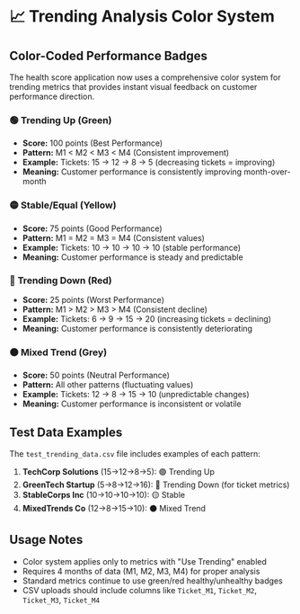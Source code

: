 # 📈 Trending Analysis Color System

## Color-Coded Performance Badges

The health score application now uses a comprehensive color system for trending metrics that provides instant visual feedback on customer performance direction.

### 🟢 **Trending Up** (Green)
- **Score:** 100 points (Best Performance)
- **Pattern:** M1 < M2 < M3 < M4 (Consistent improvement)
- **Example:** Tickets: 15 → 12 → 8 → 5 (decreasing tickets = improving)
- **Meaning:** Customer performance is consistently improving month-over-month

### 🟡 **Stable/Equal** (Yellow) 
- **Score:** 75 points (Good Performance)
- **Pattern:** M1 = M2 = M3 = M4 (Consistent values)
- **Example:** Tickets: 10 → 10 → 10 → 10 (stable performance)
- **Meaning:** Customer performance is steady and predictable

### 🔴 **Trending Down** (Red)
- **Score:** 25 points (Worst Performance)
- **Pattern:** M1 > M2 > M3 > M4 (Consistent decline)
- **Example:** Tickets: 6 → 9 → 15 → 20 (increasing tickets = declining)
- **Meaning:** Customer performance is consistently deteriorating

### ⚫ **Mixed Trend** (Grey)
- **Score:** 50 points (Neutral Performance)
- **Pattern:** All other patterns (fluctuating values)
- **Example:** Tickets: 12 → 8 → 15 → 10 (unpredictable changes)
- **Meaning:** Customer performance is inconsistent or volatile

## Test Data Examples

The `test_trending_data.csv` file includes examples of each pattern:

1. **TechCorp Solutions** (15→12→8→5): 🟢 Trending Up
2. **GreenTech Startup** (5→8→12→16): 🔴 Trending Down (for ticket metrics)
3. **StableCorps Inc** (10→10→10→10): 🟡 Stable
4. **MixedTrends Co** (12→8→15→10): ⚫ Mixed Trend

## Usage Notes

- Color system applies only to metrics with "Use Trending" enabled
- Requires 4 months of data (M1, M2, M3, M4) for proper analysis
- Standard metrics continue to use green/red healthy/unhealthy badges
- CSV uploads should include columns like `Ticket_M1`, `Ticket_M2`, `Ticket_M3`, `Ticket_M4` 